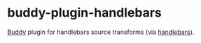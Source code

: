 # buddy-plugin-handlebars

[Buddy](https://www.npmjs.com/package/buddy) plugin for handlebars source transforms (via [handlebars](https://github.com/wycats/handlebars.js/)).